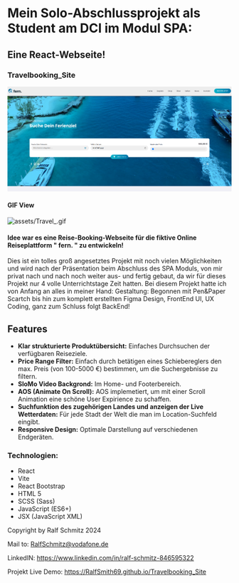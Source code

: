# Mein Solo-Abschlussprojekt als Student am DCI im Modul SPA: 
## Eine React-Webseite!
### Travelbooking_Site

![assets/Screenshot from 2024-08-14 09-22-05.png](https://github.com/RalfSmith69/Travelbooking_Site/blob/main/Screenshot%20from%202024-08-14%2009-22-05.png)

#### GIF View
![assets/Travel_.gif](https://github.com/RalfSmith69/Travelbooking_Site/blob/main/Travel_.gif)

#### Idee war es eine Reise-Booking-Webseite für die fiktive Online Reiseplattform " fern. " zu entwickeln!

Dies ist ein tolles groß angesetztes Projekt mit noch vielen Möglichkeiten und wird nach der Präsentation beim Abschluss des SPA Moduls, von mir privat nach und nach noch weiter aus- und fertig gebaut, da wir für dieses Projekt nur 4 volle Unterrichtstage Zeit hatten. Bei diesem Projekt hatte ich von Anfang an alles in meiner Hand: Gestaltung: Begonnen mit Pen&Paper Scartch bis hin zum komplett erstellten Figma Design, FrontEnd UI, UX Coding, ganz zum Schluss folgt BackEnd!
## Features

- **Klar strukturierte Produktübersicht:** Einfaches Durchsuchen der verfügbaren Reiseziele.
- **Price Range Filter:** Einfach durch betätigen eines Schiebereglers den max. Preis (von 100-5000 €) bestimmen, um die Suchergebnisse zu filtern.
- **SloMo Video Backgrond:** Im Home- und Footerbereich.
- **AOS (Animate On Scroll):** AOS implemetiert, um mit einer Scroll Animation eine schöne User Expirience zu schaffen.
- **Suchfunktion des zugehörigen Landes und anzeigen der Live Wetterdaten:** Für jede Stadt der Welt die man im Location-Suchfeld eingibt.
- **Responsive Design:** Optimale Darstellung auf verschiedenen Endgeräten.



### Technologien:

- React
- Vite
- React Bootstrap
- HTML 5
- SCSS (Sass)
- JavaScript (ES6+)
- JSX (JavaScript XML)

Copyright by Ralf Schmitz 2024

Mail to: 
RalfSchmitz@vodafone.de

LinkedIN: https://www.linkedin.com/in/ralf-schmitz-846595322

Projekt Live Demo: https://RalfSmith69.github.io/Travelbooking_Site
